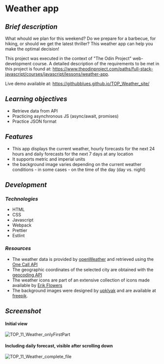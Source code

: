 # **Weather app**

## ***Brief description***
What whould we plan for this weekend? Do we prepare for a barbecue, for hiking, or should we get the latest thriller? This weather app can help you make the optimal decision!    

This project was executed in the context of "The Odin Project" web-development course. A detailed description of the requirements to be met in this project is found at: https://www.theodinproject.com/paths/full-stack-javascript/courses/javascript/lessons/weather-app.

Live demo available at: https://githubblues.github.io/TOP_Weather_site/

## ***Learning objectives***
- Retrieve data from API 
- Practicing asynchronous JS (async/await, promises)
- Practice JSON format

## ***Features***
- This app displays the current weather, hourly forecasts for the next 24 hours and daily forecasts for the next 7 days at any location
- It supports metric and imperial units
- the background image varies depending on the current weather conditions - in some cases - on the time of the day (day vs. night)

## ***Development***
### ***Technologies***
- HTML 
- CSS 
- Javascript
- Webpack
- Prettier
- Estlint

### ***Resources***	
- The weather data is provided by [openWeather](https://openweathermap.org/) and retrieved using the [One Call API](https://openweathermap.org/api/one-call-api)
- The geographic coordinates of the selected city are obtained with the [geocoding API](https://openweathermap.org/api/geocoding-api)
- The weather icons are part of an extensive collection of icons made available by [Erik Flowers](https://erikflowers.github.io/weather-icons/)
- The background images were designed by [upklyak](https://www.freepik.com/upklyak) and are available at [freepik](https://www.freepik.com/).


## ***Screenshot***
#### Initial view

![TOP_11_Weather_onlyFirstPart](https://user-images.githubusercontent.com/57163017/202724181-df0a826e-6b55-4318-93c5-7a7227997c29.png)

#### Including daily forecast, visible after scrolling down
![TOP_11_Weather_complete_file](https://user-images.githubusercontent.com/57163017/202724205-92b6b43c-cfc5-4928-92f6-adbf06909c39.png)
